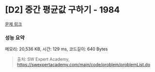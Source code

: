 # [D2] 중간 평균값 구하기 - 1984 

[문제 링크](https://swexpertacademy.com/main/code/problem/problemDetail.do?contestProbId=AV5Pw_-KAdcDFAUq) 

### 성능 요약

메모리: 20,536 KB, 시간: 129 ms, 코드길이: 640 Bytes



> 출처: SW Expert Academy, https://swexpertacademy.com/main/code/problem/problemList.do